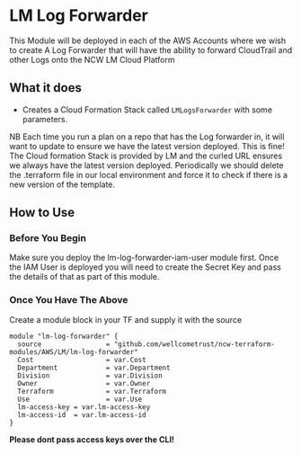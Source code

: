 # LM Log Forwarder

This Module will be deployed in each of the AWS Accounts where we wish to create A Log Forwarder that will have the ability to forward CloudTrail and other Logs onto the NCW LM Cloud Platform

## What it does
* Creates a Cloud Formation Stack called `LMLogsForwarder` with some parameters.  

NB Each time you run a plan on a repo that has the Log forwarder in, it will want to update to ensure we have the  latest version deployed.  This is fine! The Cloud formation Stack is provided by LM and the curled URL ensures we always have the latest version deployed.  Periodically we should delete the .terraform file in our local environment and force it to check if there is a new version of the template.


## How to Use
### Before You Begin
Make sure you deploy the lm-log-forwarder-iam-user module first.  Once the IAM User is deployed you will need to create the Secret Key and pass the details of that as part of this module.


### Once You Have The Above
Create a module block in your TF and supply it with the source
```
module "lm-log-forwarder" {
  source                = "github.com/wellcometrust/ncw-terraform-modules/AWS/LM/lm-log-forwarder"
  Cost                  = var.Cost
  Department            = var.Department
  Division              = var.Division
  Owner                 = var.Owner
  Terraform             = var.Terraform
  Use                   = var.Use
  lm-access-key = var.lm-access-key
  lm-access-id  = var.lm-access-id
}
```

**Please dont pass access keys over the CLI!**